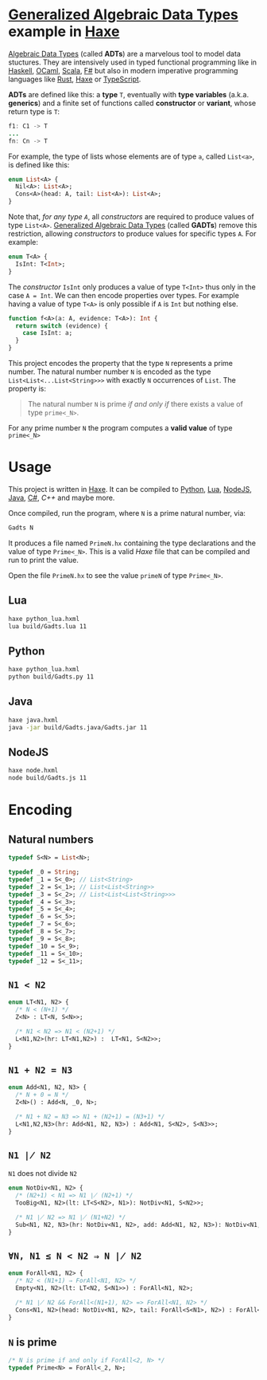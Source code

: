 # [Generalized Algebraic Data Types](https://en.wikipedia.org/wiki/Generalized_algebraic_data_type) example in [Haxe](https://haxe.org/)

[Algebraic Data Types](https://en.wikipedia.org/wiki/Algebraic_data_type) (called **ADTs**) are a marvelous tool to model data stuctures. They are intensively used in typed functional programming like in [Haskell](https://haskell-lang.org/), [OCaml](https://ocaml.org), [Scala](https://www.scala-lang.org/), [F#](https://fsharp.org/) but also in modern imperative programming languages like [Rust](https://www.rust-lang.org), [Haxe](https://haxe.org/) or [TypeScript](https://www.typescriptlang.org/docs/handbook/advanced-types.html).


**ADTs** are defined like this: a **type** `T`, eventually with **type variables** (a.k.a. **generics**) and a finite set of functions called **constructor** or **variant**, whose return type is `T`:

```java
f1: C1 -> T
...
fn: Cn -> T
```

For example, the type of lists whose elements are of type `a`, called `List<a>`, is defined like this:

```haxe
enum List<A> {
  Nil<A>: List<A>;
  Cons<A>(head: A, tail: List<A>): List<A>;
}
```

Note that, *for any type `A`*, all *constructors* are required to produce values of type `List<A>`. [Generalized Algebraic Data Types](https://en.wikipedia.org/wiki/Generalized_algebraic_data_type) (called **GADTs**) remove this restriction, allowing *constructors* to produce values for specific types `A`. For example:

```haxe
enum T<A> {
  IsInt: T<Int>;
}
```

The *constructor* `IsInt` only produces a value of type `T<Int>` thus only in the case `A = Int`. We can then encode properties over types. For example having a value of type `T<A>` is only possible if `A` is `Int` but nothing else.

```haxe
function f<A>(a: A, evidence: T<A>): Int {
  return switch (evidence) {
    case IsInt: a;
  }
}
```

This project encodes the property that the type `N` represents a prime number. The natural number number `N` is encoded as the type `List<List<...List<String>>>` with exactly `N` occurrences of `List`. The property is:
> The natural number `N` is prime *if and only if* there exists a value of type `prime<_N>`.

For any prime number `N` the program computes a **valid value** of type `prime<_N>`

# Usage

This project is written in [Haxe](https://haxe.org/). It can be compiled to [Python](https://www.python.org), [Lua](https://www.lua.org), [NodeJS](https://nodejs.org), [Java](https://www.java.com), [C#](https://www.mono-project.com), *C++* and maybe more.

Once compiled, run the program, where `N` is a prime natural number, via:

```sh
Gadts N
```

It produces a file named `PrimeN.hx` containing the type declarations and the value of type `Prime<_N>`. This is a valid *Haxe* file that can be compiled and run to print the value.

Open the file `PrimeN.hx` to see the value `primeN` of type `Prime<_N>`.

## Lua

```sh
haxe python_lua.hxml
lua build/Gadts.lua 11
```

## Python

```sh
haxe python_lua.hxml
python build/Gadts.py 11
```

## Java

```sh
haxe java.hxml
java -jar build/Gadts.java/Gadts.jar 11
```

## NodeJS

```sh
haxe node.hxml
node build/Gadts.js 11
```


# Encoding

## Natural numbers

```haxe
typedef S<N> = List<N>;

typedef _0 = String;
typedef _1 = S<_0>; // List<String>
typedef _2 = S<_1>; // List<List<String>>
typedef _3 = S<_2>; // List<List<List<String>>>
typedef _4 = S<_3>;
typedef _5 = S<_4>;
typedef _6 = S<_5>;
typedef _7 = S<_6>;
typedef _8 = S<_7>;
typedef _9 = S<_8>;
typedef _10 = S<_9>;
typedef _11 = S<_10>;
typedef _12 = S<_11>;
```

## `N1 < N2`

```haxe
enum LT<N1, N2> {
  /* N < (N+1) */
  Z<N> : LT<N, S<N>>;

  /* N1 < N2 => N1 < (N2+1) */
  L<N1,N2>(hr: LT<N1,N2>) :  LT<N1, S<N2>>; 
}
```

## `N1 + N2 = N3`

```haxe
enum Add<N1, N2, N3> {
  /* N + 0 = N */
  Z<N>() : Add<N, _0, N>;

  /* N1 + N2 = N3 => N1 + (N2+1) = (N3+1) */
  L<N1,N2,N3>(hr: Add<N1, N2, N3>) : Add<N1, S<N2>, S<N3>>; 
}
```

## `N1 ∤ N2`

`N1` does not divide `N2`

```haxe
enum NotDiv<N1, N2> {
  /* (N2+1) < N1 => N1 ∤ (N2+1) */
  TooBig<N1, N2>(lt: LT<S<N2>, N1>): NotDiv<N1, S<N2>>;

  /* N1 ∤ N2 => N1 ∤ (N1+N2) */
  Sub<N1, N2, N3>(hr: NotDiv<N1, N2>, add: Add<N1, N2, N3>): NotDiv<N1, N3>; 
}
```

## `∀N, N1 ≤ N < N2 ⇒ N ∤ N2`

```haxe
enum ForAll<N1, N2> {
  /* N2 < (N1+1) ⇒ ForAll<N1, N2> */
  Empty<N1, N2>(lt: LT<N2, S<N1>>) : ForAll<N1, N2>;

  /* N1 ∤ N2 && ForAll<(N1+1), N2> => ForAll<N1, N2> */
  Cons<N1, N2>(head: NotDiv<N1, N2>, tail: ForAll<S<N1>, N2>) : ForAll<N1, N2>; 
}
```

## `N` is prime

```haxe
/* N is prime if and only if ForAll<2, N> */
typedef Prime<N> = ForAll<_2, N>;
```
